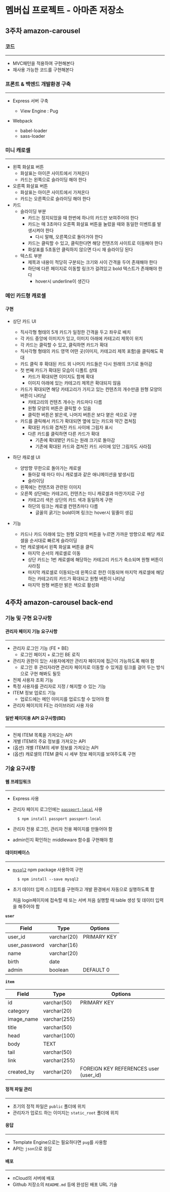 # 멤버십 프로젝트 -  아마존 저장소

## 3주차 amazon-carousel
### 코드
---
- MVC패턴을 적용하여 구현해본다
- 재사용 가능한 코드를 구현해본다

### 프론트 & 백엔드 개발환경 구축
---
- Express 서버 구축
    - View Engine : Pug

- Webpack
    - babel-loader
    - sass-loader
    
### 미니 캐로셀
---
- 왼쪽 화살표 버튼
    - 화살표는 아이콘 사이트에서 가져온다
    - 카드는 왼쪽으로 슬라이딩 해야 한다
- 오른쪽 화살표 버튼
    - 화살표는 아이콘 사이트에서 가져온다
    - 카드는 오른쪽으로 슬라이딩 해야 한다
- 카드
    - 슬라이딩 부분
        - 카드는 정지되었을 때 한번에 하나의 카드만 보여주어야 한다
        - 카드는 매 3초마다 오른쪽 화살표 버튼을 눌렀을 때와 동일한 이벤트를 발생시켜야 한다
            - 다시 말해, 오른쪽으로 돌아가야 한다
        - 카드는 클릭할 수 있고, 클릭한다면 해당 컨텐츠의 사이트로 이동해야 한다
        - 화살표를 5초동안 클릭하지 않으면 다시 재 슬라이딩 된다
    - 텍스트 부분
        - 제목과 내용이 적당히 구분되는 크기와 사이 간격을 두어 존재해야 한다
        - 하단에 다른 페이지로 이동할 링크가 걸려있고 bold 텍스트가 존재해야 한다
            - hover시 underline이 생긴다
     
### 메인 카드형 캐로셀
#### 구현
- 상단 카드 UI
    - 직사각형 형태의 5개 카드가 일정한 간격을 두고 좌우로 배치
    - 각 카드 중앙에 이미지가 있고, 이미지 아래에 카테고리 제목이 위치
    - 각 카드는 클릭할 수 있고, 클릭하면 카드가 확대
    - 직사각형 형태의 카드 영역 어떤 곳(이미지, 카테고리 제목 포함)을 클릭해도 확대
    - 카드 클릭 후 확대된 카드 외 나머지 카드들은 다시 원래의 크기로 돌아감
    - 첫 번째 카드가 확대된 모습이 디폴트 상태
        - 카드가 확대되면 이미지도 함께 확대
        - 이미지 아래에 있는 카테고리 제목은 확대되지 않음
    - 카드가 확대되면 해당 카테고리가 가지고 있는 컨텐츠의 개수만큼 원형 모양의 버튼이 나타남
        - 카테고리의 컨텐츠 개수는 카드마다 다름
        - 원형 모양의 버튼은 클릭할 수 있음
        - 클릭한 버튼은 밝은색, 나머지 버튼은 보다 옅은 색으로 구분
    - 카드를 클릭해서 카드가 확대되면 옆에 있는 카드와 약간 겹쳐짐
        - 확대된 카드와 겹쳐진 카드 사이에 그림자 표시
        - 다른 카드를 클릭하면 다른 카드가 확대
            - 기존에 확대됐던 카드는 원래 크기로 돌아감
            - 기존에 확대된 카드와 겹쳐진 카드 사이에 있던 그림자도 사라짐

- 하단 캐로셀 UI
    - 양방향 무한으로 돌아가는 캐로셀
        - 돌아갈 때 마다 미니 캐로셀과 같은 애니메이션을 발생시킴
        - 슬라이딩
    - 왼쪽에는 컨텐츠와 관련된 이미지
    - 오른쪽 상단에는 카테고리, 컨텐츠는 미니 캐로셀과 마찬가지로 구성
        - 카테고리 색은 상단의 카드 색과 동일하게 구현
        - 하단의 링크는 캐로셀 컨텐츠마다 다름
            - 글꼴의 굵기는 bold이며 링크는 hover시 밑줄이 생김
            
- 기능
    - 카드나 카드 아래에 있는 원형 모양의 버튼을 누르면 가까운 방향으로 해당 캐로셀을 순서대로 빠르게 슬라이딩
    - 1번 캐로셀에서 왼쪽 화살표 버튼을 클릭
        - 마지막 순서의 캐로셀로 이동
        - 상단 카드는 1번 캐로셀에 해당하는 카테고리 카드가 축소되며 원형 버튼이 사라짐
        - 마지막 캐로셀로 이동되는데 왼쪽으로 한칸 이동되며 마지막 캐로셀에 해당하는 카테고리의 카드가 확대되고 원형 버튼이 나타남
        - 마지막 원형 버튼만 밝은 색으로 활성화

## 4주차 amazon-carousel back-end
### 기능 및 구현 요구사항

#### 관리자 페이지 기능 요구사항

---

- 관리자 로그인 기능 (FE + BE)
    - 로그인 페이지 + 로그인 BE 로직
- 관리자 권한이 있는 사용자에게만 관리자 페이지에 접근이 가능하도록 해야 함
    - 로그인 후 관리자라면 관리자 페이지로 이동할 수 있게끔 링크를 걸어 두는 방식으로 구현 해봐도 될듯
- 전체 사용자 조회 기능
- 특정 사용자를 관리자로 지정 / 해지할 수 있는 기능
- ITEM 정보 업로드 기능
    - 업로드에는 메인 이미지를 업로드할 수 있어야 함
- 관리자 페이지의 FE는 라이브러리 사용 자유

#### 일반 페이지용 API 요구사항(BE)

---

- 전체 ITEM 목록을 가져오는 API
- 개별 ITEM의 주요 정보를 가져오는 API
- (옵션) 개별 ITEM의 세부 정보를 가져오는 API
- (옵션) 캐로셀의 ITEM 클릭 시 세부 정보 페이지를 보여주도록 구현

### 기술 요구사항

#### 웹 프레임워크

---

- Express 사용
- 관리자 페이지 로그인에는 [`passport-local`](http://www.passportjs.org/packages/passport-local/) 사용

        $ npm install passport passport-local

- 관리자 전용 로그인, 관리자 전용 페이지를 만들어야 함
- admin인지 확인하는 middleware 함수를 구현해야 함

#### 데이터베이스

---

- [`mysql2`](https://www.npmjs.com/package/mysql2) npm package 사용하여 구현

        $ npm install --save mysql2

- 초기 데이터 입력 스크립트를 구현하고 개발 환경에서 자동으로 실행하도록 함

    처음 login페이지에 접속할 때 또는 서버 처음 실행할 때 table 생성 및 데이터 입력을 해주어야 함

**`user`**

| Field    | Type        | Options     |
|---------------|-------------|-------------|
| user_id       | varchar(20) | PRIMARY KEY |
| user_password | varchar(16) |             |
| name          | varchar(20) |             |
| birth         | date        |             |
| admin         | boolean     | DEFAULT 0   |
**`item`**

| Field | Type         | Options                               |
|------------|--------------|---------------------------------------|
| id            | varchar(50)    | PRIMARY KEY                   |
| category   | varchar(20)  |                                       |
| image_name | varchar(255) |                                       |
| title      | varchar(50)  |                                       |
| head       | varchar(100) |                                       |
| body       | TEXT         |                                       |
| tail       | varchar(50)  |                                       |
| link       | varchar(255) |                                       |
| created_by | varchar(20)  | FOREIGN KEY REFERENCES user (user_id) |


#### 정적 파일 관리

---

- 초기의 정적 파일은 `public` 폴더에 위치
- 관리자가 업로드 하는 이미지는 `static_root` 폴더에 위치

#### 응답

---

- Template Engine으로는 필요하다면 `pug`를 사용함
- API는 `json`으로 응답

#### 배포

---

- nCloud의 서버에 배포
- Github 저장소의 `README.md` 등에 완성된 배포 URL 기술